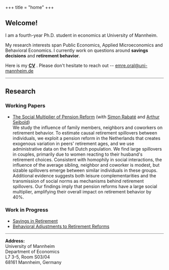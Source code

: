+++
title = "home"
+++

<!-- Home Section -->
## Welcome!

I am a fourth-year Ph.D. student in economics at University of Mannheim.

My research interests span Public Economics, Applied Microeconomics and Behavioral Economics. I currently work on questions around **savings decisions** and **retirement behavior**. 

Here is my  __[CV](/pdf/CV_EmreOral.pdf)__ . Please don't hesitate to reach out -- emre.oral@uni-mannheim.de



<hr style="height:1px; border:none; background-color:gray;">

<!-- Research Section -->
## Research

### Working Papers
- <u>[The Social Multiplier of Pension Reform](https://drive.google.com/file/d/10CTbzScERMF2xtvTfd_SYQf8GSuHGIqs/view)</u> (with [Simon Rabaté](https://simonrabate.github.io) and [Arthur Seibold](https://www.arthurseibold.com)) \
We study the influence of family members, neighbors and coworkers on retirement behavior. To estimate causal retirement spillovers between individuals, we exploit a pension reform in the Netherlands that creates exogenous variation in peers' retirement ages, and we use administrative data on the full Dutch population. We find large spillovers in couples, primarily due to women reacting to their husband's retirement choices. Consistent with homophily in social interactions, the influence of the average sibling, neighbor and coworker is modest, but sizable spillovers emerge between similar individuals in these groups. Additional evidence suggests both leisure complementarities and the transmission of social norms as mechanisms behind retirement spillovers. Our findings imply that pension reforms have a large social multiplier, amplifying their overall impact on retirement behavior by 40%. 
### Work in Progress
- <u>Savings in Retirement</u>
- <u>Behavioral Adjustments to Retirement Reforms</u>
  

<hr style="height:1px; border:none; background-color:gray;">

**Address:** \
University of Mannheim \
Department of Economics  \
L7 3-5, Room S03/04 \
68161 Mannheim, Germany



